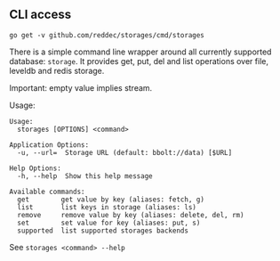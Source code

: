 
## CLI access

```go get -v github.com/reddec/storages/cmd/storages```

There is a simple command line wrapper around all currently supported database: `storage`. It provides get, put, del and
list operations over file, leveldb and redis storage.

Important: empty value implies stream.

Usage:

```
Usage:
  storages [OPTIONS] <command>

Application Options:
  -u, --url=  Storage URL (default: bbolt://data) [$URL]

Help Options:
  -h, --help  Show this help message

Available commands:
  get        get value by key (aliases: fetch, g)
  list       list keys in storage (aliases: ls)
  remove     remove value by key (aliases: delete, del, rm)
  set        set value for key (aliases: put, s)
  supported  list supported storages backends

```

See `storages <command> --help`